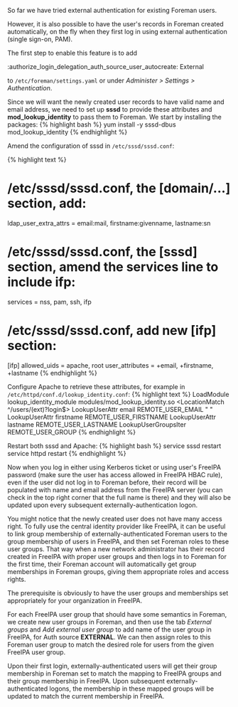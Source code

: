
So far we have tried external authentication for existing Foreman users.

However, it is also possible to have the user's records in Foreman created automatically, on the fly when they first log in using external authentication (single sign-on, PAM).

The first step to enable this feature is to add

:authorize_login_delegation_auth_source_user_autocreate: External

to `/etc/foreman/settings.yaml` or under *Administer > Settings > Authentication*.

Since we will want the newly created user records to have valid name and email address, we need to set up **sssd** to provide these attributes and **mod_lookup_identity** to pass them to Foreman. We start by installing the packages:
{% highlight bash %}
yum install -y sssd-dbus mod_lookup_identity
{% endhighlight %}

Amend the configuration of sssd in `/etc/sssd/sssd.conf`:

{% highlight text %}
# /etc/sssd/sssd.conf, the [domain/...] section, add:
ldap_user_extra_attrs = email:mail, firstname:givenname, lastname:sn

# /etc/sssd/sssd.conf, the [sssd] section, amend the services line to include ifp:
services = nss, pam, ssh, ifp

# /etc/sssd/sssd.conf, add new [ifp] section:
[ifp]
allowed_uids = apache, root
user_attributes = +email, +firstname, +lastname
{% endhighlight %}

Configure Apache to retrieve these attributes, for example in `/etc/httpd/conf.d/lookup_identity.conf`:
{% highlight text %}
LoadModule lookup_identity_module modules/mod_lookup_identity.so
<LocationMatch ^/users/(ext)?login$>
  LookupUserAttr email REMOTE_USER_EMAIL " "
  LookupUserAttr firstname REMOTE_USER_FIRSTNAME
  LookupUserAttr lastname REMOTE_USER_LASTNAME
  LookupUserGroupsIter REMOTE_USER_GROUP
</LocationMatch>
{% endhighlight %}

Restart both sssd and Apache:
{% highlight bash %}
service sssd restart
service httpd restart
{% endhighlight %}

Now when you log in either using Kerberos ticket or using user's FreeIPA password (make sure the user has access allowed in FreeIPA HBAC rule), even if the user did not log in to Foreman before, their record will be populated with name and email address from the FreeIPA server (you can check in the top right corner that the full name is there) and they will also be updated upon every subsequent externally-authentication logon.

You might notice that the newly created user does not have many access right. To fully use the central identity provider like FreeIPA, it can be useful to link group membership of externally-authenticated Foreman users to the group membership of users in FreeIPA, and then set Foreman roles to these user groups. That way when a new network administrator has their record created in FreeIPA with proper user groups and then logs in to Foreman for the first time, their Foreman account will automatically get group memberships in Foreman groups, giving them appropriate roles and access rights.

The prerequisite is obviously to have the user groups and memberships set appropriately for your organization in FreeIPA.

For each FreeIPA user group that should have some semantics in Foreman, we create new user groups in Foreman, and then use the tab *External groups* and *Add external user group* to add name of the user group in FreeIPA, for Auth source **EXTERNAL**. We can then assign roles to this Foreman user group to match the desired role for users from the given FreeIPA user group.

Upon their first login, externally-authenticated users will get their group membership in Foreman set to match the mapping to FreeIPA groups and their group membership in FreeIPA. Upon subsequent externally-authenticated logons, the membership in these mapped groups will be updated to match the current membership in FreeIPA.
